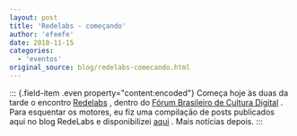 ```yaml
---
layout: post
title: 'Redelabs - começando'
author: 'efeefe'
date: 2010-11-15
categories:
  - 'eventos'
original_source: blog/redelabs-comecando.html
---
```


::: {.field-item .even property="content:encoded"}
Começa hoje às duas da tarde o encontro [Redelabs](http://redelabs-org.github.io/) , dentro do [Fórum Brasileiro de Cultura Digital](http://culturadigital.br/forum2010) . Para esquentar os motores, eu fiz uma compilação de posts publicados aqui no blog RedeLabs e disponibilizei [aqui](http://culturadigital.br/redelabs/files/2010/11/redelabs.pdf) . Mais notícias depois.
:::
